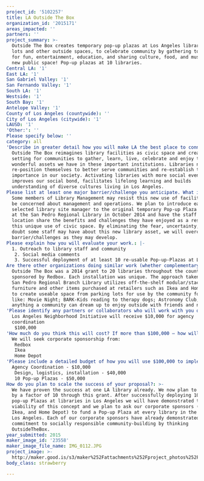 ```yaml
---
project_id: '5102257'
title: LA Outside The Box
organization_id: '2015171'
areas_impacted: ''
partners: ''
project_summary: >-
  Outside The Box creates temporary pop-up plazas at Los Angeles library parking
  lots and other outside spaces, to celebrate community by gathering together
  for fun, entertainment, education, and sharing culture, food, and music. LA's
  new public space! Pop-up plazas at 10 libraries.
Central LA: '1'
East LA: '1'
San Gabriel Valley: '1'
San Fernando Valley: '1'
South LA: '1'
Westside: '1'
South Bay: '1'
Antelope Valley: '1'
County of Los Angeles (countywide): ''
City of Los Angeles (citywide): '1'
LAUSD: '1'
'Other:': ''
Please specify below: ''
category: all
'Describe in greater detail how you will make LA the best place to connect:': >-
  Outside The Box reimagines library facilities as civic space and creates a
  setting for communities to gather, learn, live, celebrate and enjoy the
  wonderful assets we have in these important institutions. Libraries need to
  re-position themselves to better serve communities and re-establish their true
  importance in our society. Activating libraries with more social events
  improves our social bond, facilitates lifelong learning and builds
  understanding of diverse cultures living in Los Angeles.
Please list at least one major barrier/challenge you anticipate. What is your strategy for overcoming these obstacles?: >-
  Some members of Library Management may resist this new use of facilities and
  be concerned about management and operations. We plan to introduce each
  selected library site manager to the original temporary Pop-up Plaza installed
  at the San Pedro Regional Library in October 2014 and have the staff from this
  location share the benefits and challenges they have enjoyed as a result of
  this unique use of civic space. By eliminating the fear, uncertainty, and
  doubt some staff may have about this new library asset, we will overcome the
  barrier/challenges as they may develop.
Please explain how you will evaluate your work.: |-
  1. Outreach to library staff and community
   2. Social media comments
   3. Successful deployment of at least 10 re-usable Pop-up-Plazas at Los Angeles Libraries
Are there other organizations doing similar work (whether complementary or competitive)? What is unique about your proposed approach?: >-
  Outside The Box was a 2014 grant to 20 libraries throughout the country
  sponsored by Redbox. Each installation was unique. The approach taken at the
  San Pedro Regional Branch Library utilizes off-the-shelf modular/stackable
  furniture and other items purchased at retailers such as Ikea and Home Depot
  to create useable space from parking lots for use by the community for events
  like: Movie Night; BARK-Kids reading to therapy dogs; Astronomy Club, and
  anything a community can dream up to enjoy outside with friends and neighbors
'Please identify any partners or collaborators who will work with you on this project. How much of the $100,000 grant award will each partner receive?': >-
  Los Angeles Neighborhood Initiative will receive $10,000 for agency
  coordination
   $100,000
'How much do you think this will cost? If more than $100,000 – how will you cover the additional costs?': |-
  We will seek corporate sponsorship from:
   Redbox
   Ikea
   Home Depot
'Please include a detailed budget of how you will use $100,000 to implement this project.': |-
  Agency Coordination - $10,000
   Design, logistics, installation - $40,000
   10 Pop-up Plazas - $50,000
How do you plan to scale the success of your proposal?: >-
  We have proven the success at one LA library already. We now plan to grow this
  by a factor of 10 through this grant. After successfully deploying 10 new
  pop-up Plazas at libraries in Los Angeles we will have demonstrated the
  viability of this concept and we plan to ask our corporate sponsors (Redbox,
  Ikea, and Home Depot) to fund a Pop-up Plaza at every library in the City of
  Los Angeles. Each of our corporate sponsors have already demonstrated their
  commitment to socially responsible community-building by thinking
  OutsideTheBox.
year_submitted: 2015
maker_image_id: '23558'
maker_image_file_name: IMG_0112.JPG
project_image: >-
  http://maker.good.is/s3/maker%252Fattachments%252Fproject_photos%252Fimages%252F23558%252Fdisplay%252FIMG_0112.JPG=c570x385
body_class: strawberry

---
```

